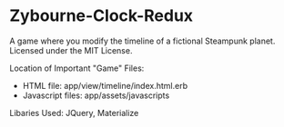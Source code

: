 # Zybourne-Clock-Redux
A game where you modify the timeline of a fictional Steampunk planet. Licensed under the MIT License.

Location of Important "Game" Files:

* HTML file: app/view/timeline/index.html.erb
* Javascript files: app/assets/javascripts

Libaries Used: JQuery, Materialize
